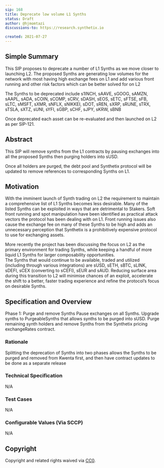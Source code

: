 ```yaml
---
sip: 168
title: Deprecate low volume L1 Synths
status: Draft
author: @hjmomtazi
discussions-to: https://research.synthetix.io

created: 2021-07-27
---
```


<!--You can leave these HTML comments in your merged SIP and delete the visible duplicate text guides, they will not appear and may be helpful to refer to if you edit it again. This is the suggested template for new SIPs. Note that an SIP number will be assigned by an editor. When opening a pull request to submit your SIP, please use an abbreviated title in the filename, `sip-draft_title_abbrev.md`. The title should be 44 characters or less.-->

## Simple Summary
This SIP proposes to deprecate a number of L1 Synths as we move closer to launching L2.    The proposed Synths are generating low volumes for the network with most having high exchange fees on L1 and add various front running and other risk factors which can be better solved for on L2  

The Synths to be deprecated include s1INCH, sAAVE, sGOOG, sAMZN, sAAPL, sADA, sCOIN, sCOMP, sCRV, sDASH, sEOS, sETC, sFTSE, sFB, sLTC, sMSFT, sXMR, sNFLX, sNIKKEI, sDOT, sREN, sXRP, sRUNE, sTRX, sTSLA, sXTZ, sUNI, sYFI, sGBP, sCHF, sJPY, sKRW, sBNB

Once deprecated each asset can be re-evaluated and then launched on L2 as per SIP-121.

## Abstract
This SIP will remove synths from the L1 contracts by pausing exchanges into all the proposed Synths then purging holders into sUSD.

Once all holders are purged, the debt pool and Synthetix protocol will be updated to remove references to corresponding Synths on L1.


## Motivation
With the imminent launch of Synth trading on L2 the requirement to maintain a comprehensive list of L1 Synths becomes less desirable.  Many of the listed Synths can be exploited in ways that are detrimental to Stakers.  Soft front running and spot manipulation have been identified as practical attack vectors the protocol has been dealing with on L1. Front running issues also cause the exchange fee on many of these Synths to be high and adds an unnecessary perception that Synthetix is a prohibitively expensive protocol to use for exchanging assets.  
  
More recently the project has been discussing the focus on L2 as the primary environment for trading Synths, while keeping a handful of more liquid L1 Synths for larger composability opportunities.  
The Synths that would continue to be available, traded and utilized (including through various integrations) are sUSD, sETH, sBTC, sLINK, sDEFI, sCEX (converting to sCEFI), sEUR and sAUD. 
Reducing surface area during this transition to L2 will minimise chances of an exploit, accelerate the shift to a better, faster trading experience and refine the protocol’s focus on desirable Synths.


## Specification and Overview 
Phase 1: Purge and remove Synths
Pause exchanges on all Synths.
Upgrade synths to PurgeableSynths that allows synths to be purged into sUSD.
Purge remaining synth holders and remove Synths from the Synthetix pricing exchangeRates contract.


### Rationale
Splitting the deprecation of Synths into two phases allows the Synths to be purged and removed from Kwenta first, and then have contract updates to be done as a separate release

### Technical Specification
N/A

### Test Cases
<!--Test cases for an implementation are mandatory for SIPs but can be included with the implementation..-->
N/A

### Configurable Values (Via SCCP)
<!--Please list all values configurable via SCCP under this implementation.-->
N/A

## Copyright
Copyright and related rights waived via [CC0](https://creativecommons.org/publicdomain/zero/1.0/).
